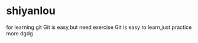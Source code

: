 # shiyanlou
for learning git
Git is easy,but need exercise
Git is easy to learn,just practice more dgdg
